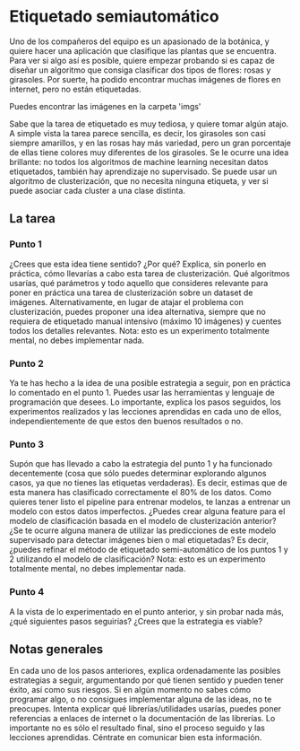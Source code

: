 # Etiquetado semiautomático

Uno de los compañeros del equipo es un apasionado de la botánica, y quiere hacer una aplicación que clasifique las plantas que se encuentra. Para ver si algo así es posible, quiere empezar probando si es capaz de diseñar un algoritmo que consiga clasificar dos tipos de flores: rosas y girasoles.
Por suerte, ha podido encontrar muchas imágenes de flores en internet, pero no están etiquetadas. 

Puedes encontrar las imágenes en la carpeta 'imgs'

Sabe que la tarea de etiquetado es muy tediosa, y quiere tomar algún atajo. A simple vista la tarea parece sencilla, es decir, los girasoles son casi siempre amarillos, y en las rosas hay más variedad, pero un gran porcentaje de ellas tiene colores muy diferentes de los girasoles.
Se le ocurre una idea brillante: no todos los algoritmos de machine learning necesitan datos etiquetados, también hay aprendizaje no supervisado. Se puede usar un algoritmo de clusterización, que no necesita ninguna etiqueta, y ver si puede asociar cada cluster a una clase distinta. 

## La tarea

### Punto 1

¿Crees que esta idea tiene sentido? ¿Por qué? Explica, sin ponerlo en práctica, cómo llevarías a cabo esta tarea de clusterización. Qué algoritmos usarías, qué parámetros y todo aquello que consideres relevante para poner en práctica una tarea de clusterización sobre un dataset de imágenes.
Alternativamente, en lugar de atajar el problema con clusterización, puedes proponer una idea alternativa, siempre que no requiera de etiquetado manual intensivo (máximo 10 imágenes) y cuentes todos los detalles relevantes.
Nota: esto es un experimento totalmente mental, no debes implementar nada.

### Punto 2

Ya te has hecho a la idea de una posible estrategia a seguir, pon en práctica lo comentado en el punto 1. Puedes usar las herramientas y lenguaje de programación que desees. Lo importante, explica los pasos seguidos, los experimentos realizados y las lecciones aprendidas en cada uno de ellos, independientemente de que estos den buenos resultados o no.

### Punto 3
Supón que has llevado a cabo la estrategia del punto 1 y ha funcionado decentemente (cosa que sólo puedes determinar explorando algunos casos, ya que no tienes las etiquetas verdaderas). Es decir, estimas que de esta manera has clasificado correctamente el 80% de los datos. Como quieres tener listo el pipeline para entrenar modelos, te lanzas a entrenar un modelo con estos datos imperfectos. 
¿Puedes crear alguna feature para el modelo de clasificación basada en el modelo de clusterización anterior? 
¿Se te ocurre alguna manera de utilizar las predicciones de este modelo supervisado para detectar imágenes bien o mal etiquetadas? Es decir, ¿puedes refinar el método de etiquetado semi-automático de los puntos 1 y 2 utilizando el modelo de clasificación? 
Nota: esto es un experimento totalmente mental, no debes implementar nada.
### Punto 4
A la vista de lo experimentado en el punto anterior, y sin probar nada más, ¿qué siguientes pasos seguirías? ¿Crees que la estrategia es viable? 

## Notas generales
En cada uno de los pasos anteriores, explica ordenadamente las posibles estrategias a seguir, argumentando por qué tienen sentido y pueden tener éxito, así como sus riesgos.
Si en algún momento no sabes cómo programar algo, o no consigues implementar alguna de las ideas, no te preocupes. Intenta explicar qué librerías/utilidades usarías, puedes poner referencias a enlaces de internet o la documentación de las librerías.
Lo importante no es sólo el resultado final, sino el proceso seguido y las lecciones aprendidas. Céntrate en comunicar bien esta información.

